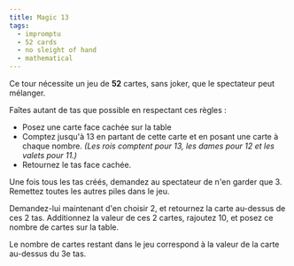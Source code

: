 ```yaml
---
title: Magic 13
tags:
  - impromptu
  - 52 cards
  - no sleight of hand
  - mathematical
---
```


Ce tour nécessite un jeu de **52** cartes, sans joker, que le spectateur peut
mélanger.

Faîtes autant de tas que possible en respectant ces règles :

- Posez une carte face cachée sur la table
- Comptez jusqu'à 13 en partant de cette carte et en posant une carte à chaque
  nombre. _(Les rois comptent pour 13, les dames pour 12 et les valets pour
  11.)_
- Retournez le tas face cachée.

Une fois tous les tas créés, demandez au spectateur de n'en garder que 3.
Remettez toutes les autres piles dans le jeu.

Demandez-lui maintenant d'en choisir 2, et retournez la carte au-dessus de ces 2
tas. Additionnez la valeur de ces 2 cartes, rajoutez 10, et posez ce nombre de
cartes sur la table.

Le nombre de cartes restant dans le jeu correspond à la valeur de la carte
au-dessus du 3e tas.
